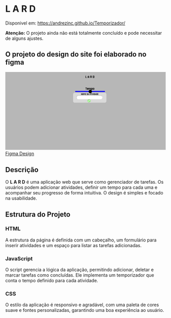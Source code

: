 # L A R D 

Disponivel em: https://andrezinc.github.io/Temporizador/

**Atenção:** O projeto ainda não está totalmente concluído e pode necessitar de alguns ajustes.

## O projeto do design do site foi elaborado no figma
![Imagem](Screenshot2024-09-25.png)
[Figma Design](Site.pdf)  

## Descrição

O **L A R D** é uma aplicação web que serve como gerenciador de tarefas. Os usuários podem adicionar atividades, definir um tempo para cada uma e acompanhar seu progresso de forma intuitiva. O design é simples e focado na usabilidade.

## Estrutura do Projeto

### HTML

A estrutura da página é definida com um cabeçalho, um formulário para inserir atividades e um espaço para listar as tarefas adicionadas.

### JavaScript

O script gerencia a lógica da aplicação, permitindo adicionar, deletar e marcar tarefas como concluídas. Ele implementa um temporizador que conta o tempo definido para cada atividade.

### CSS

O estilo da aplicação é responsivo e agradável, com uma paleta de cores suave e fontes personalizadas, garantindo uma boa experiência ao usuário.
